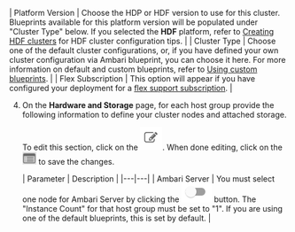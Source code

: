 | Platform Version | Choose the HDP or HDF version to use for this cluster. Blueprints available for this platform version will be populated under "Cluster Type" below. If you selected the **HDF** platform, refer to [Creating HDF clusters](hdf.md) for HDF cluster configuration tips. |
| Cluster Type | Choose one of the default cluster configurations, or, if you have defined your own cluster configuration via Ambari blueprint, you can choose it here. For more information on default and custom blueprints, refer to [Using custom blueprints](blueprints.md). |
| Flex Subscription | This option will appear if you have configured your deployment for a [flex support subscription](get-help.md#flex-subscription). |

4. On the **Hardware and Storage** page, for each host group provide the following information to define your cluster nodes and attached storage. 

    To edit this section, click on the <img src="../images/cb_edit.png"/>. When done editing, click on the <img src="../images/cb_save.png" width="25"/> to save the changes.
    
    | Parameter | Description |
|---|---|
| Ambari Server | You must select one node for Ambari Server by clicking the <img src="../images/cb_toggle.png" alt="On"/> button. The "Instance Count" for that host group must be set to "1". If you are using one of the default blueprints, this is set by default. | 